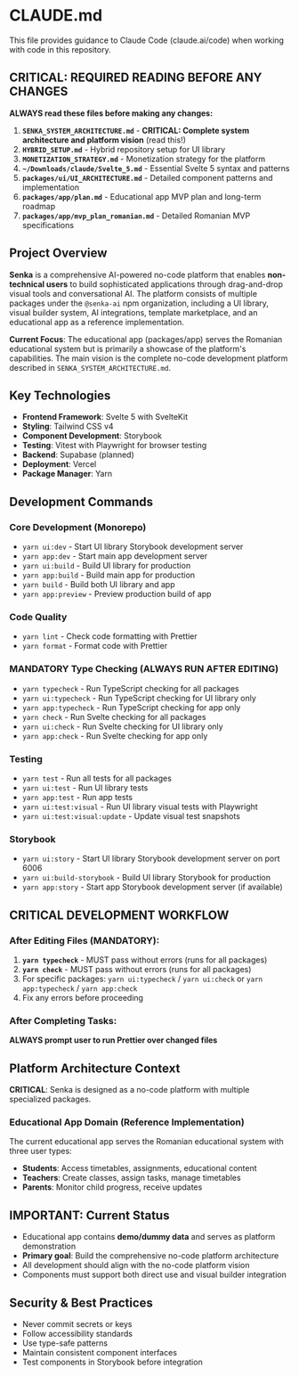 # CLAUDE.md

This file provides guidance to Claude Code (claude.ai/code) when working with code in this repository.

## CRITICAL: REQUIRED READING BEFORE ANY CHANGES

**ALWAYS read these files before making any changes:**

1. **`SENKA_SYSTEM_ARCHITECTURE.md`** - **CRITICAL: Complete system architecture and platform vision** (read this!)
2. **`HYBRID_SETUP.md`** - Hybrid repository setup for UI library
3. **`MONETIZATION_STRATEGY.md`** - Monetization strategy for the platform
4. **`~/Downloads/claude/Svelte_5.md`** - Essential Svelte 5 syntax and patterns
5. **`packages/ui/UI_ARCHITECTURE.md`** - Detailed component patterns and implementation
6. **`packages/app/plan.md`** - Educational app MVP plan and long-term roadmap
7. **`packages/app/mvp_plan_romanian.md`** - Detailed Romanian MVP specifications

## Project Overview

**Senka** is a comprehensive AI-powered no-code platform that enables **non-technical users** to build sophisticated applications through drag-and-drop visual tools and conversational AI. The platform consists of multiple packages under the `@senka-ai` npm organization, including a UI library, visual builder system, AI integrations, template marketplace, and an educational app as a reference implementation.

**Current Focus**: The educational app (packages/app) serves the Romanian educational system but is primarily a showcase of the platform's capabilities. The main vision is the complete no-code development platform described in `SENKA_SYSTEM_ARCHITECTURE.md`.

## Key Technologies

- **Frontend Framework**: Svelte 5 with SvelteKit
- **Styling**: Tailwind CSS v4
- **Component Development**: Storybook
- **Testing**: Vitest with Playwright for browser testing
- **Backend**: Supabase (planned)
- **Deployment**: Vercel
- **Package Manager**: Yarn

## Development Commands

### Core Development (Monorepo)

- `yarn ui:dev` - Start UI library Storybook development server
- `yarn app:dev` - Start main app development server
- `yarn ui:build` - Build UI library for production
- `yarn app:build` - Build main app for production
- `yarn build` - Build both UI library and app
- `yarn app:preview` - Preview production build of app

### Code Quality

- `yarn lint` - Check code formatting with Prettier
- `yarn format` - Format code with Prettier

### MANDATORY Type Checking (ALWAYS RUN AFTER EDITING)

- `yarn typecheck` - Run TypeScript checking for all packages
- `yarn ui:typecheck` - Run TypeScript checking for UI library only
- `yarn app:typecheck` - Run TypeScript checking for app only
- `yarn check` - Run Svelte checking for all packages
- `yarn ui:check` - Run Svelte checking for UI library only
- `yarn app:check` - Run Svelte checking for app only

### Testing

- `yarn test` - Run all tests for all packages
- `yarn ui:test` - Run UI library tests
- `yarn app:test` - Run app tests
- `yarn ui:test:visual` - Run UI library visual tests with Playwright
- `yarn ui:test:visual:update` - Update visual test snapshots

### Storybook

- `yarn ui:story` - Start UI library Storybook development server on port 6006
- `yarn ui:build-storybook` - Build UI library Storybook for production
- `yarn app:story` - Start app Storybook development server (if available)

## CRITICAL DEVELOPMENT WORKFLOW

### After Editing Files (MANDATORY):

1. **`yarn typecheck`** - MUST pass without errors (runs for all packages)
2. **`yarn check`** - MUST pass without errors (runs for all packages)
3. For specific packages: `yarn ui:typecheck` / `yarn ui:check` or `yarn app:typecheck` / `yarn app:check`
4. Fix any errors before proceeding

### After Completing Tasks:

**ALWAYS prompt user to run Prettier over changed files**

## Platform Architecture Context

**CRITICAL**: Senka is designed as a no-code platform with multiple specialized packages.

### Educational App Domain (Reference Implementation)

The current educational app serves the Romanian educational system with three user types:

- **Students**: Access timetables, assignments, educational content
- **Teachers**: Create classes, assign tasks, manage timetables
- **Parents**: Monitor child progress, receive updates

## IMPORTANT: Current Status

- Educational app contains **demo/dummy data** and serves as platform demonstration
- **Primary goal**: Build the comprehensive no-code platform architecture
- All development should align with the no-code platform vision
- Components must support both direct use and visual builder integration

## Security & Best Practices

- Never commit secrets or keys
- Follow accessibility standards
- Use type-safe patterns
- Maintain consistent component interfaces
- Test components in Storybook before integration
